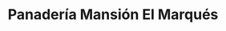 ---
title: "Panadería Mansión El Marqués"
url: /caracas/panaderia-mansion-el-marques/
shop: Bäckerei
---